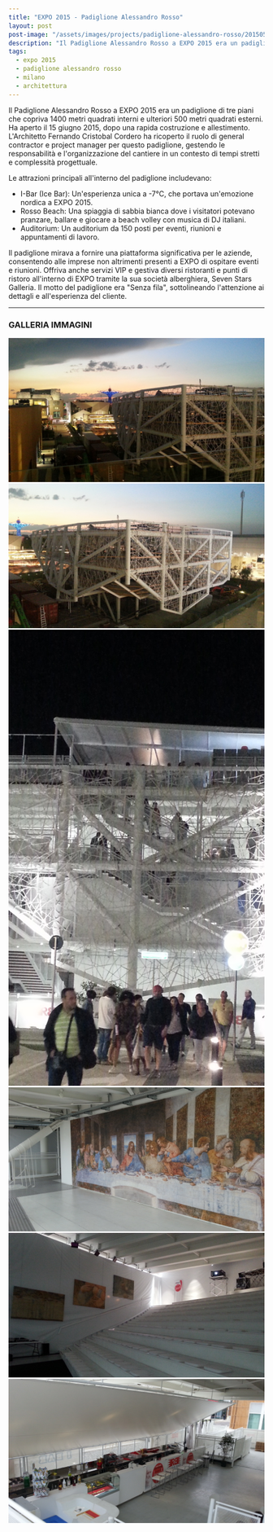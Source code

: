 ```yaml
---
title: "EXPO 2015 - Padiglione Alessandro Rosso"
layout: post
post-image: "/assets/images/projects/padiglione-alessandro-rosso/20150506_210118.jpg"
description: "Il Padiglione Alessandro Rosso a EXPO 2015 era un padiglione di tre piani che copriva 1400 metri quadrati interni e ulteriori 500 metri quadrati esterni. Ha aperto il 15 giugno 2015, dopo una rapida costruzione e allestimento. L'Architetto Fernando Cristobal Cordero ha ricoperto il ruolo di general contractor e project manager per questo padiglione, gestendo le responsabilità e l'organizzazione del cantiere in un contesto di tempi stretti e complessità progettuale."
tags:
  - expo 2015
  - padiglione alessandro rosso
  - milano
  - architettura
---
```


Il Padiglione Alessandro Rosso a EXPO 2015 era un padiglione di tre piani che copriva 1400 metri quadrati interni e ulteriori 500 metri quadrati esterni. Ha aperto il 15 giugno 2015, dopo una rapida costruzione e allestimento. L'Architetto Fernando Cristobal Cordero ha ricoperto il ruolo di general contractor e project manager per questo padiglione, gestendo le responsabilità e l'organizzazione del cantiere in un contesto di tempi stretti e complessità progettuale.

Le attrazioni principali all'interno del padiglione includevano:
*   I-Bar (Ice Bar): Un'esperienza unica a -7°C, che portava un'emozione nordica a EXPO 2015.
*   Rosso Beach: Una spiaggia di sabbia bianca dove i visitatori potevano pranzare, ballare e giocare a beach volley con musica di DJ italiani.
*   Auditorium: Un auditorium da 150 posti per eventi, riunioni e appuntamenti di lavoro.

Il padiglione mirava a fornire una piattaforma significativa per le aziende, consentendo alle imprese non altrimenti presenti a EXPO di ospitare eventi e riunioni. Offriva anche servizi VIP e gestiva diversi ristoranti e punti di ristoro all'interno di EXPO tramite la sua società alberghiera, Seven Stars Galleria. Il motto del padiglione era "Senza fila", sottolineando l'attenzione ai dettagli e all'esperienza del cliente.

---

### GALLERIA IMMAGINI
![Immagine 1](/assets/images/projects/padiglione-alessandro-rosso/20150506_210118.jpg)
![Immagine 2](/assets/images/projects/padiglione-alessandro-rosso/20150506_210152.jpg)
![Immagine 3](/assets/images/projects/padiglione-alessandro-rosso/20150620_232133.jpg)
![Immagine 4](/assets/images/projects/padiglione-alessandro-rosso/20150914_124436.jpg)
![Immagine 5](/assets/images/projects/padiglione-alessandro-rosso/20151001_155413.jpg)
![Immagine 6](/assets/images/projects/padiglione-alessandro-rosso/20151001_160932.jpg)
